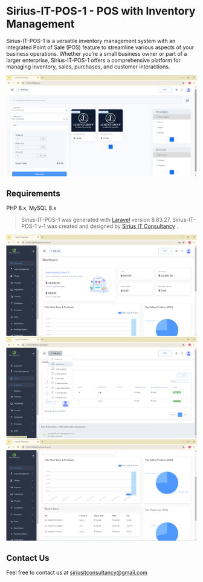 # Sirius-IT-POS-1 - POS with Inventory Management

Sirius-IT-POS-1 is a versatile inventory management system with an integrated Point of Sale (POS) feature to streamline various aspects of your business operations. Whether you’re a small business owner or part of a larger enterprise, Sirius-IT-POS-1 offers a comprehensive platform for managing inventory, sales, purchases, and customer interactions.

![Alt text](screenshots/Screenshot_1.png?raw=true "POS")

## Requirements

PHP 8.x, MySQL 8.x
>Sirius-IT-POS-1 was generated with [Laravel](https://laravel.com/) version 8.83.27.
>Sirius-IT-POS-1 v-1 was created and designed by [Sirius IT Consultancy](https://sirius-it.com/) .

![Alt text](screenshots/Screenshot_2.png?raw=true "POS")
![Alt text](screenshots/Screenshot_3.png?raw=true "POS")
![Alt text](screenshots/Screenshot_4.png?raw=true "POS")

## Contact Us
Feel free to contact us at [siriusitconsultancy@gmail.com](mailto:siriusitconsultancy@gmail.com)